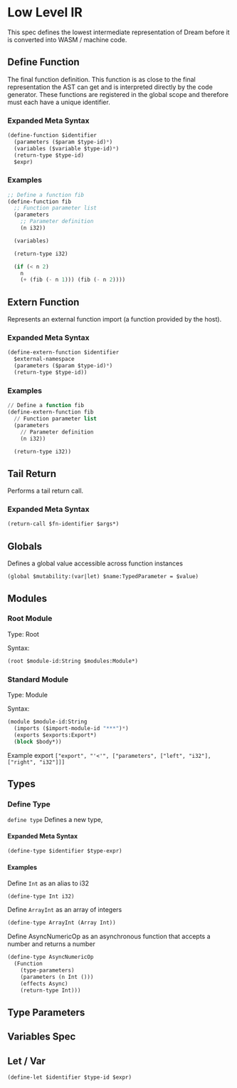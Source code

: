 # Low Level IR

This spec defines the lowest intermediate representation of Dream before it is converted into
WASM / machine code.

## Define Function

The final function definition. This function is as close to the
final representation the AST can get and is interpreted directly
by the code generator. These functions are registered in the
global scope and therefore must each have a unique identifier.

### Expanded Meta Syntax

```lisp
(define-function $identifier
  (parameters ($param $type-id)*)
  (variables ($variable $type-id)*)
  (return-type $type-id)
  $expr)
```

### Examples

```lisp
;; Define a function fib
(define-function fib
  ;; Function parameter list
  (parameters
    ;; Parameter definition
    (n i32))

  (variables)

  (return-type i32)

  (if (< n 2)
    n
    (+ (fib (- n 1))) (fib (- n 2))))
```

## Extern Function

Represents an external function import (a function provided by the host).

### Expanded Meta Syntax

```lisp
(define-extern-function $identifier
  $external-namespace
  (parameters ($param $type-id)*)
  (return-type $type-id))
```

### Examples

```lisp
// Define a function fib
(define-extern-function fib
  // Function parameter list
  (parameters
    // Parameter definition
    (n i32))

  (return-type i32))
```

## Tail Return

Performs a tail return call.

### Expanded Meta Syntax

```lisp
(return-call $fn-identifier $args*)
```

## Globals

Defines a global value accessible across function instances

```
(global $mutability:(var|let) $name:TypedParameter = $value)
```

## Modules

### Root Module

Type: Root

Syntax:

```lisp
(root $module-id:String $modules:Module*)
```

### Standard Module

Type: Module

Syntax:

```lisp
(module $module-id:String
  (imports ($import-module-id "***")*)
  (exports $exports:Export*)
  (block $body*))
```

Example export `["export", "'<'", ["parameters", ["left", "i32"], ["right", "i32"]]]`

## Types

### Define Type

`define type` Defines a new type,

#### Expanded Meta Syntax

```lisp
(define-type $identifier $type-expr)
```

#### Examples

Define `Int` as an alias to i32

```lisp
(define-type Int i32)
```

Define `ArrayInt` as an array of integers

```lisp
(define-type ArrayInt (Array Int))
```

Define AsyncNumericOp as an asynchronous function that accepts a number and returns a number

```lisp
(define-type AsyncNumericOp
  (Function
    (type-parameters)
    (parameters (n Int ()))
    (effects Async)
    (return-type Int)))
```

## Type Parameters

## Variables Spec

## Let / Var

```lisp
(define-let $identifier $type-id $expr)
```
